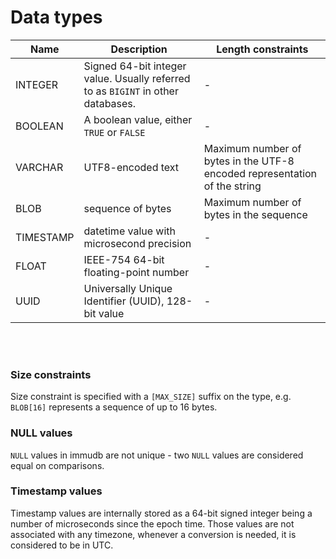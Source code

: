 # Data types

| Name      | Description | Length constraints |
|-----------|-------------|--------------------|
| INTEGER   | Signed 64-bit integer value. Usually referred to as `BIGINT` in other databases. | - |
| BOOLEAN   | A boolean value, either `TRUE` or `FALSE` | - |
| VARCHAR   | UTF8-encoded text | Maximum number of bytes in the UTF-8 encoded representation of the string |
| BLOB      | sequence of bytes | Maximum number of bytes in the sequence |
| TIMESTAMP | datetime value with microsecond precision | - |
| FLOAT     | IEEE-754 64-bit floating-point number | - |
| UUID      | Universally Unique Identifier (UUID), 128-bit value | - |

<br/><br/>

<WrappedSection>

### Size constraints

Size constraint is specified with a `[MAX_SIZE]` suffix on the type,
e.g. `BLOB[16]` represents a sequence of up to 16 bytes.

</WrappedSection>

<WrappedSection>

### NULL values

`NULL` values in immudb are not unique - two `NULL` values are considered equal on comparisons.

</WrappedSection>

<WrappedSection>

### Timestamp values

Timestamp values are internally stored as a 64-bit signed integer being a number of microseconds since the epoch time.
Those values are not associated with any timezone, whenever a conversion is needed, it is considered to be in UTC.

</WrappedSection>